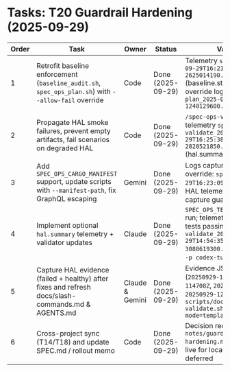 # Tasks: T20 Guardrail Hardening (2025-09-29)

| Order | Task | Owner | Status | Validation |
| --- | --- | --- | --- | --- |
| 1 | Retrofit baseline enforcement (`baseline_audit.sh`, `spec_ops_plan.sh`) with `--allow-fail` override | Code | Done (2025-09-29) | Telemetry `spec-plan_2025-09-29T16:23:24Z-2625014190.json` (baseline.status="failed"), override logged in `spec-plan_2025-09-29T16:23:09Z-1240129600.log` |
| 2 | Propagate HAL smoke failures, prevent empty artifacts, fail scenarios on degraded HAL | Code | Done (2025-09-29) | `/spec-ops-validate` exit 1 + telemetry `spec-validate_2025-09-29T16:25:38Z-2828521850.json` (hal.summary.status="failed") |
| 3 | Add `SPEC_OPS_CARGO_MANIFEST` support, update scripts with `--manifest-path`, fix GraphQL escaping | Gemini | Done (2025-09-29) | Logs capture manifest override: `spec-plan_2025-09-29T16:23:09Z-1240129600.log`; HAL telemetry uses new capture guard |
| 4 | Implement optional `hal.summary` telemetry + validator updates | Claude | Done (2025-09-29) | `SPEC_OPS_TELEMETRY_HAL=1` run; telemetry + validator tests passing (`spec-validate_2025-09-29T14:54:35Z-3088619300.json`, `cargo test -p codex-tui spec_auto`) |
| 5 | Capture HAL evidence (failed + healthy) after fixes and refresh docs/slash-commands.md & AGENTS.md | Claude & Gemini | Done (2025-09-29) | Evidence JSON/logs (`20250929-114636Z`, `20250929-114708Z`, `20250929-123303Z`, `20250929-123329Z`), doc diff, `scripts/doc-structure-validate.sh --mode=templates` |
| 6 | Cross-project sync (T14/T18) and update SPEC.md / rollout memo | Code | Done (2025-09-29) | Decision recorded in `notes/guardrail-hardening.md`; enforcement live for local runs, CI opt-in deferred |
